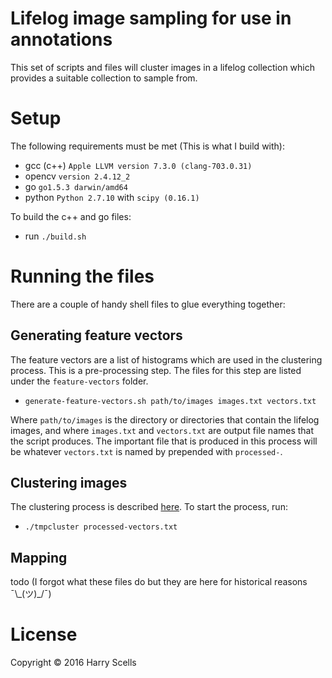 # Lifelog image sampling for use in annotations

This set of scripts and files will cluster images in a lifelog
collection which provides a suitable collection to sample from.

# Setup

The following requirements must be met (This is what I build with):

 - gcc (c++) `Apple LLVM version 7.3.0 (clang-703.0.31)`
 - opencv `version 2.4.12_2`
 - go `go1.5.3 darwin/amd64`
 - python `Python 2.7.10` with `scipy (0.16.1)`
 
To build the c++ and go files:

 - run `./build.sh`
 
# Running the files

There are a couple of handy shell files to glue everything together:

## Generating feature vectors

The feature vectors are a list of histograms which are used in the 
clustering process. This is a pre-processing step. The files for this
step are listed under the `feature-vectors` folder.

 - `generate-feature-vectors.sh path/to/images images.txt vectors.txt`
 
Where `path/to/images` is the directory or directories that contain the
lifelog images, and where `images.txt` and `vectors.txt` are output
file names that the script produces. The important file that is produced
in this process will be whatever `vectors.txt` is named by prepended 
with `processed-`.

## Clustering images

The clustering process is described [here](http://research.nii.ac.jp/ntcir/workshop/OnlineProceedings12/pdf/ntcir/LIFELOG/05-NTCIR12-LIFELOG-ScellsH.pdf).
To start the process, run:

 - `./tmpcluster processed-vectors.txt`
 
## Mapping

todo (I forgot what these files do but they are here for historical
reasons ¯\\\_(ツ)\_/¯)
 
# License

Copyright © 2016 Harry Scells